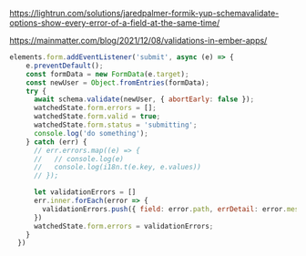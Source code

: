 https://lightrun.com/solutions/jaredpalmer-formik-yup-schemavalidate-options-show-every-error-of-a-field-at-the-same-time/

https://mainmatter.com/blog/2021/12/08/validations-in-ember-apps/

```js
elements.form.addEventListener('submit', async (e) => {
    e.preventDefault();
    const formData = new FormData(e.target);
    const newUser = Object.fromEntries(formData);
    try {
      await schema.validate(newUser, { abortEarly: false });
      watchedState.form.errors = [];
      watchedState.form.valid = true;
      watchedState.form.status = 'submitting';
      console.log('do something');
    } catch (err) {
      // err.errors.map((e) => {
      //   // console.log(e)
      //   console.log(i18n.t(e.key, e.values))
      // });

      let validationErrors = []
      err.inner.forEach(error => {
        validationErrors.push({ field: error.path, errDetail: error.message })
      })
      watchedState.form.errors = validationErrors;
    }
  })
```
